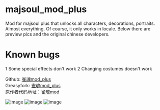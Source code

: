 # majsoul_mod_plus  
Mod for majsoul plus that unlocks all characters, decorations, portraits. Almost everything. Of course, it only works in locale.
Below there are preview pics and the original chinese developers.

# Known bugs
1 Some special effects don't work
2 Changing costumes doesn't work

Github: [雀魂mod_plus](https://github.com/Avenshy/majsoul_mod_plus)  
Greasyfork: [雀魂mod_plus](https://greasyfork.org/zh-CN/scripts/408051-%E9%9B%80%E9%AD%82mod-plus)  
原作者代码地址：[雀魂mod](https://github.com/UsernameFull/majsoul_mod)

  
![image](https://github.com/watterle/majsoul_mod_plus/blob/master/preview.png)
![image](https://github.com/watterle/majsoul_mod_plus/blob/master/2.png)
![image](https://github.com/watterle/majsoul_mod_plus/blob/master/3.png)
   
